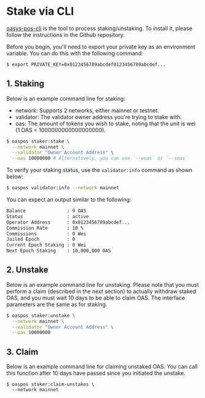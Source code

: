 # Stake via CLI
[oasys-pos-cli](https://github.com/oasysgames/oasys-pos-cli) is the tool to process staking/unstaking. To install it, please follow the instructions in the Github repository.

Before you begin, you'll need to export your private key as an environment variable. You can do this with the following command:
```sh
$ export PRIVATE_KEY=0x0123456789abcdef0123456789abcdef...
```

## 1. Staking
Below is an example command line for staking:
- network: Supports 2 networks, either mainnet or testnet.
- validator:  The validator owner address you're trying to stake with.
- oas: The amount of tokens you wish to stake, noting that the unit is wei (1 OAS = 1000000000000000000).
```sh
$ oaspos staker:stake \
  --network mainnet \
  --validator "Owner Account Address" \
  --oas 10000000 # Alternatively, you can use `--woas` or `--soas`
```

To verify your staking status, use the `validator:info` command as shown below:
```sh
$ oaspos validator:info --network mainnet
```
You can expect an output similar to the following:
```sh
Balance               : 9 OAS
Status                : active
Operator Address      : 0x0123456789abcdef...
Commission Rate       : 10 %
Commissions           : 0 Wei
Jailed Epoch          : 0
Current Epoch Staking : 0 Wei
Next Epoch Staking    : 10,000,000 OAS
```

## 2. Unstake
Below is an example command line for unstaking. Please note that you must perform a claim (described in the next section) to actually withdraw staked OAS, and you must wait 10 days to be able to claim OAS. The interface parameters are the same as for staking.
```sh
$ oaspos staker:unstake \
  --network mainnet \
  --validator "Owner Account Address" \
  --oas 10000000
```

## 3. Claim
Below is an example command line for claiming unstaked OAS. You can call this function after 10 days have passed since you initiated the unstake.
```solidity
$ oaspos staker:claim-unstakes \
  --network mainnet
```
